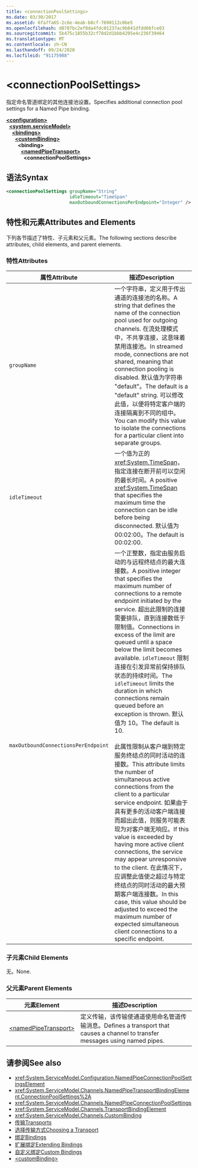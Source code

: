 ```yaml
---
title: <connectionPoolSettings>
ms.date: 03/30/2017
ms.assetid: 6fa7fa65-2c6e-4eab-b8cf-7690112c0be5
ms.openlocfilehash: d8787bc2ef8da4fdc01237ac9b041dfdd66fce03
ms.sourcegitcommit: 5b475c1855b32cf78d2d1bbb4295e4c236f39464
ms.translationtype: MT
ms.contentlocale: zh-CN
ms.lasthandoff: 09/24/2020
ms.locfileid: "91175988"
---
```

# \<connectionPoolSettings>

<span data-ttu-id="50745-101">指定命名管道绑定的其他连接池设置。</span><span class="sxs-lookup"><span data-stu-id="50745-101">Specifies additional connection pool settings for a Named Pipe binding.</span></span>  
  
[**\<configuration>**](../configuration-element.md)\
&nbsp;&nbsp;[**\<system.serviceModel>**](system-servicemodel.md)\
&nbsp;&nbsp;&nbsp;&nbsp;[**\<bindings>**](bindings.md)\
&nbsp;&nbsp;&nbsp;&nbsp;&nbsp;&nbsp;[**\<customBinding>**](custombinding.md)\
&nbsp;&nbsp;&nbsp;&nbsp;&nbsp;&nbsp;&nbsp;&nbsp;**\<binding>**\
&nbsp;&nbsp;&nbsp;&nbsp;&nbsp;&nbsp;&nbsp;&nbsp;&nbsp;&nbsp;[**\<namedPipeTransport>**](namedpipetransport.md)\
&nbsp;&nbsp;&nbsp;&nbsp;&nbsp;&nbsp;&nbsp;&nbsp;&nbsp;&nbsp;&nbsp;&nbsp;**\<connectionPoolSettings>**  
  
## <a name="syntax"></a><span data-ttu-id="50745-102">语法</span><span class="sxs-lookup"><span data-stu-id="50745-102">Syntax</span></span>  
  
```xml  
<connectionPoolSettings groupName="String"
                        idleTimeout="TimeSpan"
                        maxOutboundConnectionsPerEndpoint="Integer" />
```  
  
## <a name="attributes-and-elements"></a><span data-ttu-id="50745-103">特性和元素</span><span class="sxs-lookup"><span data-stu-id="50745-103">Attributes and Elements</span></span>  

 <span data-ttu-id="50745-104">下列各节描述了特性、子元素和父元素。</span><span class="sxs-lookup"><span data-stu-id="50745-104">The following sections describe attributes, child elements, and parent elements.</span></span>  
  
### <a name="attributes"></a><span data-ttu-id="50745-105">特性</span><span class="sxs-lookup"><span data-stu-id="50745-105">Attributes</span></span>  
  
|<span data-ttu-id="50745-106">属性</span><span class="sxs-lookup"><span data-stu-id="50745-106">Attribute</span></span>|<span data-ttu-id="50745-107">描述</span><span class="sxs-lookup"><span data-stu-id="50745-107">Description</span></span>|  
|---------------|-----------------|  
|`groupName`|<span data-ttu-id="50745-108">一个字符串，定义用于传出通道的连接池的名称。</span><span class="sxs-lookup"><span data-stu-id="50745-108">A string that defines the name of the connection pool used for outgoing channels.</span></span> <span data-ttu-id="50745-109">在流处理模式中，不共享连接，这意味着禁用连接池。</span><span class="sxs-lookup"><span data-stu-id="50745-109">In streamed mode, connections are not shared, meaning that connection pooling is disabled.</span></span> <span data-ttu-id="50745-110">默认值为字符串 "default"。</span><span class="sxs-lookup"><span data-stu-id="50745-110">The default is a "default" string.</span></span> <span data-ttu-id="50745-111">可以修改此值，以便将特定客户端的连接隔离到不同的组中。</span><span class="sxs-lookup"><span data-stu-id="50745-111">You can modify this value to isolate the connections for a particular client into separate groups.</span></span>|  
|`idleTimeout`|<span data-ttu-id="50745-112">一个值为正的 <xref:System.TimeSpan>，指定连接在断开前可以空闲的最长时间。</span><span class="sxs-lookup"><span data-stu-id="50745-112">A positive <xref:System.TimeSpan> that specifies the maximum time the connection can be idle before being disconnected.</span></span> <span data-ttu-id="50745-113">默认值为 00:02:00。</span><span class="sxs-lookup"><span data-stu-id="50745-113">The default is 00:02:00.</span></span>|  
|`maxOutboundConnectionsPerEndpoint`|<span data-ttu-id="50745-114">一个正整数，指定由服务启动的与远程终结点的最大连接数。</span><span class="sxs-lookup"><span data-stu-id="50745-114">A positive integer that specifies the maximum number of connections to a remote endpoint initiated by the service.</span></span> <span data-ttu-id="50745-115">超出此限制的连接需要排队，直到连接数低于限制值。</span><span class="sxs-lookup"><span data-stu-id="50745-115">Connections in excess of the limit are queued until a space below the limit becomes available.</span></span> <span data-ttu-id="50745-116">`idleTimeout` 限制连接在引发异常前保持排队状态的持续时间。</span><span class="sxs-lookup"><span data-stu-id="50745-116">The `idleTimeout` limits the duration in which connections remain queued before an exception is thrown.</span></span> <span data-ttu-id="50745-117">默认值为 10。</span><span class="sxs-lookup"><span data-stu-id="50745-117">The default is 10.</span></span><br /><br /> <span data-ttu-id="50745-118">此属性限制从客户端到特定服务终结点的同时活动的连接数。</span><span class="sxs-lookup"><span data-stu-id="50745-118">This attribute limits the number of simultaneous active connections from the client to a particular service endpoint.</span></span> <span data-ttu-id="50745-119">如果由于具有更多的活动客户端连接而超出此值，则服务可能表现为对客户端无响应。</span><span class="sxs-lookup"><span data-stu-id="50745-119">If this value is exceeded by having more active client connections, the service may appear unresponsive to the client.</span></span> <span data-ttu-id="50745-120">在此情况下，应调整此值使之超过与特定终结点的同时活动的最大预期客户端连接数。</span><span class="sxs-lookup"><span data-stu-id="50745-120">In this case, this value should be adjusted to exceed the maximum number of expected simultaneous client connections to a specific endpoint.</span></span>|  
  
### <a name="child-elements"></a><span data-ttu-id="50745-121">子元素</span><span class="sxs-lookup"><span data-stu-id="50745-121">Child Elements</span></span>  

 <span data-ttu-id="50745-122">无。</span><span class="sxs-lookup"><span data-stu-id="50745-122">None.</span></span>  
  
### <a name="parent-elements"></a><span data-ttu-id="50745-123">父元素</span><span class="sxs-lookup"><span data-stu-id="50745-123">Parent Elements</span></span>  
  
|<span data-ttu-id="50745-124">元素</span><span class="sxs-lookup"><span data-stu-id="50745-124">Element</span></span>|<span data-ttu-id="50745-125">描述</span><span class="sxs-lookup"><span data-stu-id="50745-125">Description</span></span>|  
|-------------|-----------------|  
|[\<namedPipeTransport>](namedpipetransport.md)|<span data-ttu-id="50745-126">定义传输，该传输使通道使用命名管道传输消息。</span><span class="sxs-lookup"><span data-stu-id="50745-126">Defines a transport that causes a channel to transfer messages using named pipes.</span></span>|  
  
## <a name="see-also"></a><span data-ttu-id="50745-127">请参阅</span><span class="sxs-lookup"><span data-stu-id="50745-127">See also</span></span>

- <xref:System.ServiceModel.Configuration.NamedPipeConnectionPoolSettingsElement>
- <xref:System.ServiceModel.Channels.NamedPipeTransportBindingElement.ConnectionPoolSettings%2A>
- <xref:System.ServiceModel.Channels.NamedPipeConnectionPoolSettings>
- <xref:System.ServiceModel.Channels.TransportBindingElement>
- <xref:System.ServiceModel.Channels.CustomBinding>
- [<span data-ttu-id="50745-128">传输</span><span class="sxs-lookup"><span data-stu-id="50745-128">Transports</span></span>](../../../wcf/feature-details/transports.md)
- [<span data-ttu-id="50745-129">选择传输方式</span><span class="sxs-lookup"><span data-stu-id="50745-129">Choosing a Transport</span></span>](../../../wcf/feature-details/choosing-a-transport.md)
- [<span data-ttu-id="50745-130">绑定</span><span class="sxs-lookup"><span data-stu-id="50745-130">Bindings</span></span>](../../../wcf/bindings.md)
- [<span data-ttu-id="50745-131">扩展绑定</span><span class="sxs-lookup"><span data-stu-id="50745-131">Extending Bindings</span></span>](../../../wcf/extending/extending-bindings.md)
- [<span data-ttu-id="50745-132">自定义绑定</span><span class="sxs-lookup"><span data-stu-id="50745-132">Custom Bindings</span></span>](../../../wcf/extending/custom-bindings.md)
- [\<customBinding>](custombinding.md)
